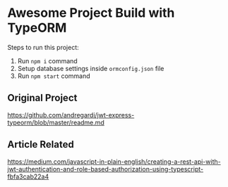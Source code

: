 # Awesome Project Build with TypeORM

Steps to run this project:

1. Run `npm i` command
2. Setup database settings inside `ormconfig.json` file
3. Run `npm start` command

## Original Project
https://github.com/andregardi/jwt-express-typeorm/blob/master/readme.md

## Article Related
https://medium.com/javascript-in-plain-english/creating-a-rest-api-with-jwt-authentication-and-role-based-authorization-using-typescript-fbfa3cab22a4
